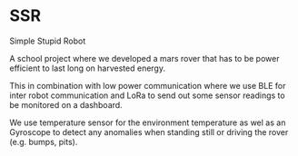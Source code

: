 # SSR
Simple Stupid Robot

A school project where we developed a mars rover that has to be power efficient to last long on harvested energy.

This in combination with low power communication where we use BLE for inter robot communication and LoRa to send out some sensor readings to be monitored on a dashboard.

We use temperature sensor for the environment temperature as wel as an Gyroscope to detect any anomalies when standing still or driving the rover (e.g. bumps, pits).
